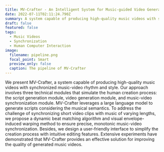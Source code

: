 ```yaml
---
title: MV-Crafter - An Intelligent System for Music-guided Video Generation
date: 2022-07-11T02:11:24.790Z
summary: A system capable of producing high-quality music videos with synchronized music-video rhythm and style
draft: false
featured: false
tags:
  - Music Videos
  - Synchronization
  - Human Computer Interaction
image:
  filename: pipeline.png
  focal_point: Smart
  preview_only: false
  caption: The pipeline of MV-Crafter
---
```

We present MV-Crafter, a system capable of producing high-quality music videos with synchronized music-video rhythm and style. Our approach involves three technical modules that simulate the human creation process: the script generation module, video generation module, and music-video synchronization module. MV-Crafter leverages a large language model to generate scripts considering the musical semantics. To address the challenge of synchronizing short video clips with music of varying lengths, we propose a dynamic beat matching algorithm and visual envelope-induced warping method to ensure precise, monotonic music-video synchronization. Besides, we design a user-friendly interface to simplify the creation process with intuitive editing features. Extensive experiments have demonstrated that MV-Crafter provides an effective solution for improving the quality of generated music videos.
